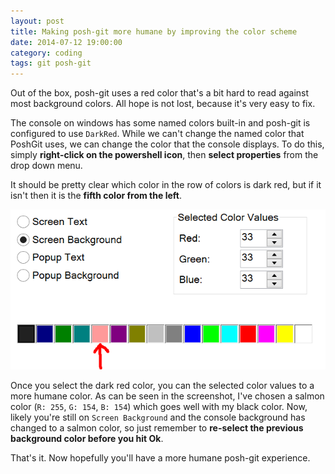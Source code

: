 ```yaml
---
layout: post
title: Making posh-git more humane by improving the color scheme
date: 2014-07-12 19:00:00
category: coding
tags: git posh-git
---
```


<p class="jumbotron">
	Out of the box, posh-git uses a red color that's a bit hard to read against most background colors.
	All hope is not lost, because it's very easy to fix.
</p>

The console on windows has some named colors built-in and posh-git is configured to use `DarkRed`. While we can't
change the named color that PoshGit uses, we can change the color that the console displays. To do this, simply **right-click
on the powershell icon**, then **select properties** from the drop down menu.

It should be pretty clear which color in the row of colors is dark red, but if it isn't then it is the **fifth color 
from the left**.

<div class="text-center">
	<img src="/assets/2014-07-13-console-properties-dark-red-position.png" title="Position of the dark red color in the console properties window">
</div>

Once you select the dark red color, you can the selected color values to a more humane color. As can be seen in the
screenshot, I've chosen a salmon color (`R: 255`, `G: 154`, `B: 154`) which goes well with my black color. 
Now, likely you're still on `Screen Background` and the console background has changed to a salmon color, so just 
remember to **re-select the previous background color before you hit Ok**.

That's it. Now hopefully you'll have a more humane posh-git experience. 